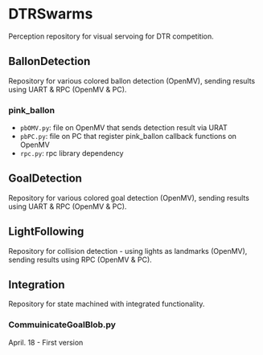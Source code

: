# DTRSwarms
Perception repository for visual servoing for DTR competition.

## BallonDetection
Repository for various colored ballon detection (OpenMV), sending results using UART & RPC (OpenMV & PC).

### pink_ballon
- `pbOMV.py`: file on OpenMV that sends detection result via URAT 
- `pbPC.py`: file on PC that register pink_ballon callback functions on OpenMV
- `rpc.py`: rpc library dependency


## GoalDetection
Repository for various colored goal detection (OpenMV), sending results using UART & RPC (OpenMV & PC).

## LightFollowing
Repository for collision detection - using lights as landmarks (OpenMV), sending results using RPC (OpenMV & PC).

## Integration
Repository for state machined with integrated functionality.

### CommuinicateGoalBlob.py
April. 18 - First version
